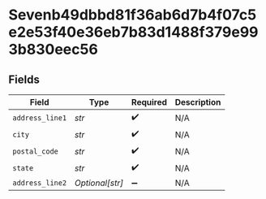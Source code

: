 # Sevenb49dbbd81f36ab6d7b4f07c5e2e53f40e36eb7b83d1488f379e993b830eec56


## Fields

| Field              | Type               | Required           | Description        |
| ------------------ | ------------------ | ------------------ | ------------------ |
| `address_line1`    | *str*              | :heavy_check_mark: | N/A                |
| `city`             | *str*              | :heavy_check_mark: | N/A                |
| `postal_code`      | *str*              | :heavy_check_mark: | N/A                |
| `state`            | *str*              | :heavy_check_mark: | N/A                |
| `address_line2`    | *Optional[str]*    | :heavy_minus_sign: | N/A                |